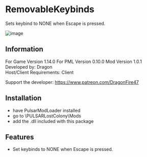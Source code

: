 # RemovableKeybinds
 Sets keybind to NONE when Escape is pressed.
 
![image](https://user-images.githubusercontent.com/46509577/235050164-f906f3f8-4936-4045-aefc-59c733b33ab5.png)


## Information
For Game Version 1.14.0 
For PML Version 0.10.0 
Mod Version 1.0.1  
Developed by: Dragon  
Host/Client Requirements: Client

Support the developer: https://www.patreon.com/DragonFire47


## Installation 
- have PulsarModLoader installed  
- go to \PULSARLostColony\Mods  
- add the .dll included with this package

## Features
- Set keybinds to NONE when Escape is pressed.
